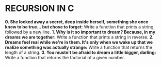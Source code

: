 # RECURSION IN C
**0. She locked away a secret, deep inside herself, something she once knew to be true... but chose to forget:** Write a function that prints a string, followed by a new line.
**1. Why is it so important to dream? Because, in my dreams we are together:** Write a function that prints a string in reverse.
**2. Dreams feel real while we're in them. It's only when we wake up that we realize something was actually strange:** Write a function that returns the length of a string.
**3. You mustn't be afraid to dream a little bigger, darling:** Write a function that returns the factorial of a given number.
